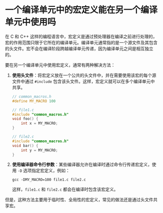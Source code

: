 
# 一个编译单元中的宏定义能在另一个编译单元中使用吗


在 C 和 C++ 这样的编程语言中，宏定义是通过预处理器在编译之前进行处理的，宏的作用范围只限于它所在的编译单元。编译单元通常指的是一个源文件及其包含的头文件。宏不会在编译阶段跨越编译单元传递，因为编译单元之间是相互独立的。

要在另一个编译单元中使用宏定义，通常有两种解决方法：

1. **使用头文件**：将宏定义放在一个公共的头文件中，并在需要使用该宏的每个源文件中通过 `#include` 包含该头文件。这样，宏定义就可以在多个编译单元中共享。
   ```c
   // common_macros.h
   #define MY_MACRO 100

   // file1.c
   #include "common_macros.h"
   void foo() {
       int x = MY_MACRO;
   }

   // file2.c
   #include "common_macros.h"
   void bar() {
       int y = MY_MACRO;
   }
   ```

2. **使用编译器命令行参数**：某些编译器允许在编译时通过命令行传递宏定义，使用 `-D` 选项指定宏定义，例如：
   ```
   gcc -DMY_MACRO=100 file1.c file2.c
   ```
   这样，`file1.c` 和 `file2.c` 都会在编译时包含该宏定义。

但是，这种方法主要用于临时性、全局性的宏定义，常见的做法还是通过头文件共享宏。

